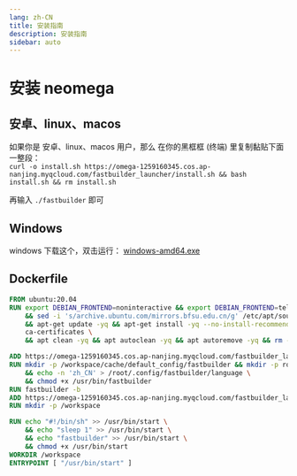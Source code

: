 ```yaml
---
lang: zh-CN
title: 安装指南
description: 安装指南
sidebar: auto
---
```


# 安装 neomega

## 安卓、linux、macos

如果你是 安卓、linux、macos 用户，那么
在你的黑框框 (终端) 里复制黏贴下面一整段： <br/>
`curl -o install.sh https://omega-1259160345.cos.ap-nanjing.myqcloud.com/fastbuilder_launcher/install.sh && bash install.sh && rm install.sh`

再输入 `./fastbuilder` 即可

## Windows

windows 下载这个，双击运行：
[windows-amd64.exe](https://omega-1259160345.cos.ap-nanjing.myqcloud.com/fastbuilder_launcher/windows-amd64.exe)

## Dockerfile

```dockerfile
FROM ubuntu:20.04
RUN export DEBIAN_FRONTEND=noninteractive && export DEBIAN_FRONTEND=teletype \
    && sed -i 's/archive.ubuntu.com/mirrors.bfsu.edu.cn/g' /etc/apt/sources.list \
    && apt-get update -yq && apt-get install -yq --no-install-recommends \
    ca-certificates \
    && apt clean -yq && apt autoclean -yq && apt autoremove -yq && rm -rf /var/lib/apt/lists/*

ADD https://omega-1259160345.cos.ap-nanjing.myqcloud.com/fastbuilder_launcher/linux-amd64 /usr/bin/fastbuilder
RUN mkdir -p /workspace/cache/default_config/fastbuilder && mkdir -p root/.config && ln -s /workspace/cache/default_config/fastbuilder /root/.config/fastbuilder \
    && echo -n 'zh_CN' > /root/.config/fastbuilder/language \
    && chmod +x /usr/bin/fastbuilder
RUN fastbuilder -b
ADD https://omega-1259160345.cos.ap-nanjing.myqcloud.com/fastbuilder_launcher/certs.tar.gz /etc/ssl/certs.tar.gz
RUN mkdir -p /workspace

RUN echo "#!/bin/sh" >> /usr/bin/start \
    && echo "sleep 1" >> /usr/bin/start \
    && echo "fastbuilder" >> /usr/bin/start \
    && chmod +x /usr/bin/start
WORKDIR /workspace
ENTRYPOINT [ "/usr/bin/start" ]
```
